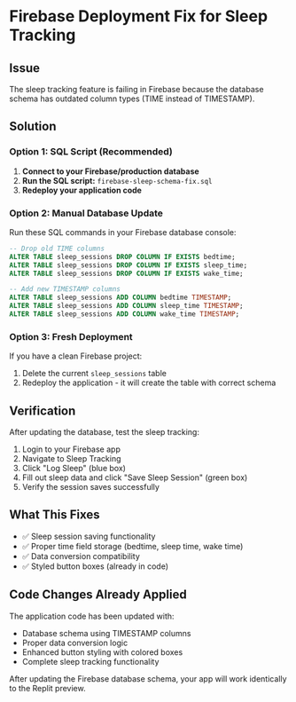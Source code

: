 # Firebase Deployment Fix for Sleep Tracking

## Issue
The sleep tracking feature is failing in Firebase because the database schema has outdated column types (TIME instead of TIMESTAMP).

## Solution

### Option 1: SQL Script (Recommended)
1. **Connect to your Firebase/production database**
2. **Run the SQL script:** `firebase-sleep-schema-fix.sql`
3. **Redeploy your application code**

### Option 2: Manual Database Update
Run these SQL commands in your Firebase database console:

```sql
-- Drop old TIME columns
ALTER TABLE sleep_sessions DROP COLUMN IF EXISTS bedtime;
ALTER TABLE sleep_sessions DROP COLUMN IF EXISTS sleep_time;  
ALTER TABLE sleep_sessions DROP COLUMN IF EXISTS wake_time;

-- Add new TIMESTAMP columns
ALTER TABLE sleep_sessions ADD COLUMN bedtime TIMESTAMP;
ALTER TABLE sleep_sessions ADD COLUMN sleep_time TIMESTAMP;
ALTER TABLE sleep_sessions ADD COLUMN wake_time TIMESTAMP;
```

### Option 3: Fresh Deployment
If you have a clean Firebase project:
1. Delete the current `sleep_sessions` table
2. Redeploy the application - it will create the table with correct schema

## Verification
After updating the database, test the sleep tracking:
1. Login to your Firebase app
2. Navigate to Sleep Tracking
3. Click "Log Sleep" (blue box)
4. Fill out sleep data and click "Save Sleep Session" (green box)
5. Verify the session saves successfully

## What This Fixes
- ✅ Sleep session saving functionality
- ✅ Proper time field storage (bedtime, sleep time, wake time)
- ✅ Data conversion compatibility
- ✅ Styled button boxes (already in code)

## Code Changes Already Applied
The application code has been updated with:
- Database schema using TIMESTAMP columns
- Proper data conversion logic
- Enhanced button styling with colored boxes
- Complete sleep tracking functionality

After updating the Firebase database schema, your app will work identically to the Replit preview.